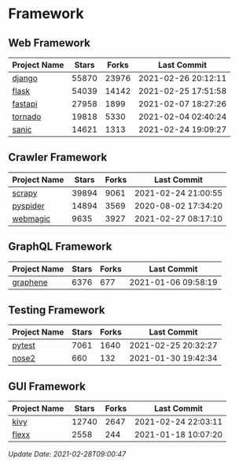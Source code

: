 # Framework

## Web Framework
| Project Name | Stars | Forks | Last Commit |
| ------------ | ----- | ----- | ----------- |
| [django](https://github.com/django/django) | 55870 | 23976 | 2021-02-26 20:12:11 |
| [flask](https://github.com/pallets/flask) | 54039 | 14142 | 2021-02-25 17:51:58 |
| [fastapi](https://github.com/tiangolo/fastapi) | 27958 | 1899 | 2021-02-07 18:27:26 |
| [tornado](https://github.com/tornadoweb/tornado) | 19818 | 5330 | 2021-02-04 02:40:24 |
| [sanic](https://github.com/sanic-org/sanic) | 14621 | 1313 | 2021-02-24 19:09:27 |

## Crawler Framework
| Project Name | Stars | Forks | Last Commit |
| ------------ | ----- | ----- | ----------- |
| [scrapy](https://github.com/scrapy/scrapy) | 39894 | 9061 | 2021-02-24 21:00:55 |
| [pyspider](https://github.com/binux/pyspider) | 14894 | 3569 | 2020-08-02 17:34:20 |
| [webmagic](https://github.com/code4craft/webmagic) | 9635 | 3927 | 2021-02-27 08:17:10 |

## GraphQL Framework
| Project Name | Stars | Forks | Last Commit |
| ------------ | ----- | ----- | ----------- |
| [graphene](https://github.com/graphql-python/graphene) | 6376 | 677 | 2021-01-06 09:58:19 |

## Testing Framework
| Project Name | Stars | Forks | Last Commit |
| ------------ | ----- | ----- | ----------- |
| [pytest](https://github.com/pytest-dev/pytest) | 7061 | 1640 | 2021-02-25 20:32:27 |
| [nose2](https://github.com/nose-devs/nose2) | 660 | 132 | 2021-01-30 19:42:34 |

## GUI Framework
| Project Name | Stars | Forks | Last Commit |
| ------------ | ----- | ----- | ----------- |
| [kivy](https://github.com/kivy/kivy) | 12740 | 2647 | 2021-02-24 22:03:11 |
| [flexx](https://github.com/flexxui/flexx) | 2558 | 244 | 2021-01-18 10:07:20 |

*Update Date: 2021-02-28T09:00:47*